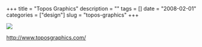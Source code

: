 +++
title = "Topos Graphics"
description = ""
tags = []
date = "2008-02-01"
categories = ["design"]
slug = "topos-graphics"
+++


 

  <div id="screens-thumbs" class="clearfix">
    <div class="txt-center" id="design-submission"><a href="http://www.toposgraphics.com/"><img id='bluga-thumbnail-1008' class='bluga-thumbnail large' src='http://media.konigi.com/bluga/
wt47f281b38931e_0.jpg'/></a></div>  
  </div>   
<p><a href="http://www.toposgraphics.com/">http://www.toposgraphics.com/</a></p>




